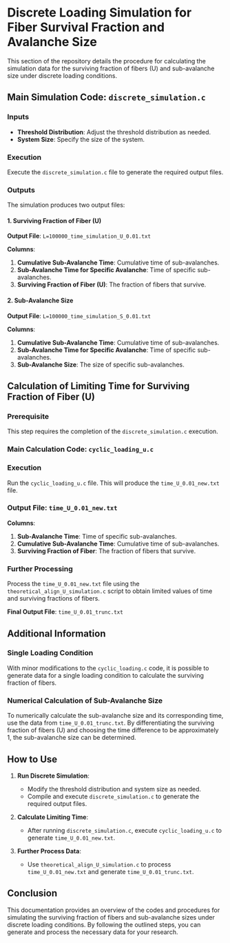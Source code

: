 # Discrete Loading Simulation for Fiber Survival Fraction and Avalanche Size

This section of the repository details the procedure for calculating the simulation data for the surviving fraction of fibers (U) and sub-avalanche size under discrete loading conditions.

## Main Simulation Code: `discrete_simulation.c`

### Inputs

- **Threshold Distribution**: Adjust the threshold distribution as needed.
- **System Size**: Specify the size of the system.

### Execution

Execute the `discrete_simulation.c` file to generate the required output files.

### Outputs

The simulation produces two output files:

#### 1. Surviving Fraction of Fiber (U)

**Output File**: `L=100000_time_simulation_U_0.01.txt`

**Columns**:
1. **Cumulative Sub-Avalanche Time**: Cumulative time of sub-avalanches.
2. **Sub-Avalanche Time for Specific Avalanche**: Time of specific sub-avalanches.
3. **Surviving Fraction of Fiber (U)**: The fraction of fibers that survive.

#### 2. Sub-Avalanche Size

**Output File**: `L=100000_time_simulation_S_0.01.txt`

**Columns**:
1. **Cumulative Sub-Avalanche Time**: Cumulative time of sub-avalanches.
2. **Sub-Avalanche Time for Specific Avalanche**: Time of specific sub-avalanches.
3. **Sub-Avalanche Size**: The size of specific sub-avalanches.

## Calculation of Limiting Time for Surviving Fraction of Fiber (U)

### Prerequisite

This step requires the completion of the `discrete_simulation.c` execution.

### Main Calculation Code: `cyclic_loading_u.c`

### Execution

Run the `cyclic_loading_u.c` file. This will produce the `time_U_0.01_new.txt` file.

### Output File: `time_U_0.01_new.txt`

**Columns**:
1. **Sub-Avalanche Time**: Time of specific sub-avalanches.
2. **Cumulative Sub-Avalanche Time**: Cumulative time of sub-avalanches.
3. **Surviving Fraction of Fiber**: The fraction of fibers that survive.

### Further Processing

Process the `time_U_0.01_new.txt` file using the `theoretical_align_U_simulation.c` script to obtain limited values of time and surviving fractions of fibers.

**Final Output File**: `time_U_0.01_trunc.txt`

## Additional Information

### Single Loading Condition

With minor modifications to the `cyclic_loading.c` code, it is possible to generate data for a single loading condition to calculate the surviving fraction of fibers.

### Numerical Calculation of Sub-Avalanche Size

To numerically calculate the sub-avalanche size and its corresponding time, use the data from `time_U_0.01_trunc.txt`. By differentiating the surviving fraction of fibers (U) and choosing the time difference to be approximately 1, the sub-avalanche size can be determined.

## How to Use

1. **Run Discrete Simulation**:
    - Modify the threshold distribution and system size as needed.
    - Compile and execute `discrete_simulation.c` to generate the required output files.

2. **Calculate Limiting Time**:
    - After running `discrete_simulation.c`, execute `cyclic_loading_u.c` to generate `time_U_0.01_new.txt`.

3. **Further Process Data**:
    - Use `theoretical_align_U_simulation.c` to process `time_U_0.01_new.txt` and generate `time_U_0.01_trunc.txt`.

## Conclusion

This documentation provides an overview of the codes and procedures for simulating the surviving fraction of fibers and sub-avalanche sizes under discrete loading conditions. By following the outlined steps, you can generate and process the necessary data for your research.
